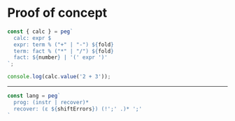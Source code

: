 # Proof of concept

```javascript
const { calc } = peg`
  calc: expr $
  expr: term % ("+" | "-") ${fold}
  term: fact % ("*" | "/") ${fold}
  fact: ${number} | '(' expr ')'
`;

console.log(calc.value('2 + 3'));
```

---

```javascript
const lang = peg`
  prog: (instr | recover)*
  recover: (ε ${shiftErrors}) (!';' .)* ';'
`
```
